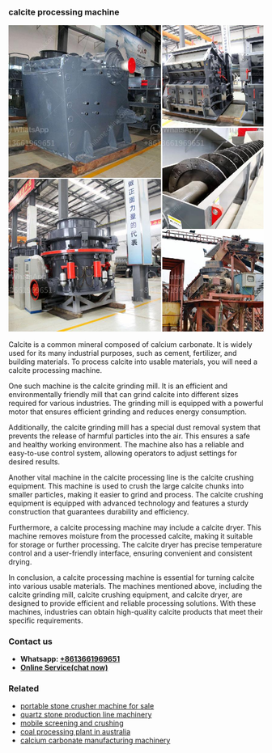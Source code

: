<h3>calcite processing machine</h3><img src='1702952955.jpg' alt=''><p>Calcite is a common mineral composed of calcium carbonate. It is widely used for its many industrial purposes, such as cement, fertilizer, and building materials. To process calcite into usable materials, you will need a calcite processing machine.</p><p>One such machine is the calcite grinding mill. It is an efficient and environmentally friendly mill that can grind calcite into different sizes required for various industries. The grinding mill is equipped with a powerful motor that ensures efficient grinding and reduces energy consumption.</p><p>Additionally, the calcite grinding mill has a special dust removal system that prevents the release of harmful particles into the air. This ensures a safe and healthy working environment. The machine also has a reliable and easy-to-use control system, allowing operators to adjust settings for desired results.</p><p>Another vital machine in the calcite processing line is the calcite crushing equipment. This machine is used to crush the large calcite chunks into smaller particles, making it easier to grind and process. The calcite crushing equipment is equipped with advanced technology and features a sturdy construction that guarantees durability and efficiency.</p><p>Furthermore, a calcite processing machine may include a calcite dryer. This machine removes moisture from the processed calcite, making it suitable for storage or further processing. The calcite dryer has precise temperature control and a user-friendly interface, ensuring convenient and consistent drying.</p><p>In conclusion, a calcite processing machine is essential for turning calcite into various usable materials. The machines mentioned above, including the calcite grinding mill, calcite crushing equipment, and calcite dryer, are designed to provide efficient and reliable processing solutions. With these machines, industries can obtain high-quality calcite products that meet their specific requirements.</p><h3>Contact us</h3><ul><li><strong>Whatsapp:&nbsp;<a href="https://wa.me/8613661969651">+8613661969651</a></strong></li><li><a href="https://swt.shibang-china.com/?git&amp;zhl&amp;calcite processing machine"><strong>Online Service(chat now)</strong></a></li></ul><h3>Related</h3><ul><li><a href='portable stone crusher machine for sale.md'>portable stone crusher machine for sale</a></li><li><a href='quartz stone production line machinery.md'>quartz stone production line machinery</a></li><li><a href='mobile screening and crushing.md'>mobile screening and crushing</a></li><li><a href='coal processing plant in australia.md'>coal processing plant in australia</a></li><li><a href='calcium carbonate manufacturing machinery.md'>calcium carbonate manufacturing machinery</a></li></ul>